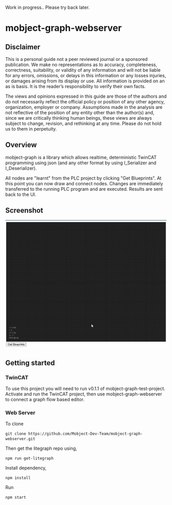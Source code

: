 Work in progress.. Please try back later.

# mobject-graph-webserver

## Disclaimer

This is a personal guide not a peer reviewed journal or a sponsored publication. We make
no representations as to accuracy, completeness, correctness, suitability, or validity of any
information and will not be liable for any errors, omissions, or delays in this information or any
losses injuries, or damages arising from its display or use. All information is provided on an as
is basis. It is the reader’s responsibility to verify their own facts.

The views and opinions expressed in this guide are those of the authors and do not
necessarily reflect the official policy or position of any other agency, organization, employer or
company. Assumptions made in the analysis are not reflective of the position of any entity
other than the author(s) and, since we are critically thinking human beings, these views are
always subject to change, revision, and rethinking at any time. Please do not hold us to them
in perpetuity.

## Overview

mobject-graph is a library which allows realtime, deterministic TwinCAT programming using json (and any other format by using I_Serializer and I_Deserializer).

All nodes are "learnt" from the PLC project by clicking "Get Blueprints". At this point you can now draw and connect nodes. Changes are immediately transferred to the running PLC program and are executed. Results are sent back to the UI.

## Screenshot

![image](./docs/images/Screenshot.gif)

## Getting started

### TwinCAT

To use this project you will need to run v0.1.1 of mobject-graph-test-project. Activate and run the TwinCAT project, then use mobject-graph-webserver to connect a graph flow based editor.

### Web Server

To clone

```
git clone https://github.com/Mobject-Dev-Team/mobject-graph-webserver.git
```

Then get the litegraph repo using,

```
npm run get-litegraph
```

Install dependency,

```
npm install
```

Run

```
npm start
```
